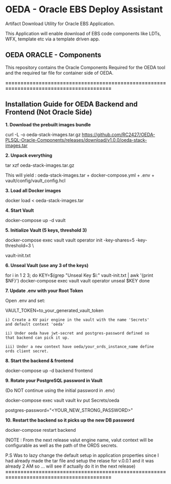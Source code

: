 # OEDA - Oracle EBS Deploy Assistant
Artifact Download Utility for Oracle EBS Application.

This Application will enable download of EBS code components like LDTs, WFX, template etc via a template driven app.

## OEDA ORACLE - Components
This repository contains the Oracle Components Required for the OEDA tool and the required tar file for container side of OEDA.

**========================================================================================**

## **Installation Guide for OEDA Backend and Frontend (Not Oracle Side)**

**1. Download the prebuilt images bundle**

curl -L -o oeda-stack-images.tar.gz
https://github.com/RC2427/OEDA-PLSQL-Oracle-Components/releases/download/v1.0.0/oeda-stack-images.tar

**2. Unpack everything**

tar xzf oeda-stack-images.tar.gz 

This will yield : oeda-stack-images.tar + docker-compose.yml + .env + vault/config/vault_config.hcl

**3. Load all Docker images**

docker load < oeda-stack-images.tar

**4. Start Vault**

docker-compose up -d vault

**5. Initialize Vault (5 keys, threshold 3)**

docker-compose exec vault vault operator init
-key-shares=5
-key-threshold=3 \

vault-init.txt

**6. Unseal Vault (use any 3 of the keys)**

for i in 1 2 3; do
KEY=$(grep "Unseal Key $i:" vault-init.txt | awk '{print $NF}')
docker-compose exec vault vault operator unseal $KEY
done

**7. Update .env with your Root Token**

Open .env and set:

VAULT_TOKEN=to_your_generated_vault_token

    i) Create a KV pair engine in the vault with the name 'Secrets'
    and default context 'oeda' 
    
    ii) Under oeda have jwt-secret and postgres-password defined so 
    that backend can pick it up.

    iii) Under a new context have oeda/your_ords_instance_name define
    ords client secret.

**8. Start the backend & frontend**

docker-compose up -d backend frontend

**9. Rotate your PostgreSQL password in Vault**

(Do NOT continue using the initial password in .env)

docker-compose exec vault vault kv put Secrets/oeda

postgres-password="<YOUR_NEW_STRONG_PASSWORD>"

**10. Restart the backend so it picks up the new DB password**

docker-compose restart backend

(NOTE : From the next release valut engine name, valut context will be configurable as well as the path of the ORDS secrets.

P.S Was to lazy change the default setup in application properties since I had already made the tar file and setup the relase for v.0.0.1 and it was already 2 AM so ... will see if actually do it in the next release)
**========================================================================================**
